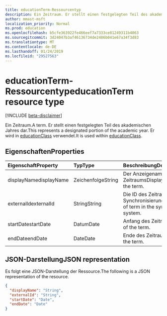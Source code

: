 ```yaml
---
title: educationTerm-Ressourcentyp
description: Ein Zeitraum. Er stellt einen festgelegten Teil des akademischen Jahres dar. Er wird in educationClass verwendet.
author: mmast-msft
localization_priority: Normal
ms.prod: education
ms.openlocfilehash: b5cfe363922fe466eef7a7333ce81249311b4063
ms.sourcegitcommit: 3d24047b3af46136734de2486b041e67a34f3d83
ms.translationtype: MT
ms.contentlocale: de-DE
ms.lasthandoff: 01/24/2019
ms.locfileid: "29527563"
---
```

# <a name="educationterm-resource-type"></a><span data-ttu-id="ce07f-105">educationTerm-Ressourcentyp</span><span class="sxs-lookup"><span data-stu-id="ce07f-105">educationTerm resource type</span></span>

[!INCLUDE [beta-disclaimer](../../includes/beta-disclaimer.md)]

<span data-ttu-id="ce07f-106">Ein Zeitraum.</span><span class="sxs-lookup"><span data-stu-id="ce07f-106">A term.</span></span> <span data-ttu-id="ce07f-107">Er stellt einen festgelegten Teil des akademischen Jahres dar.</span><span class="sxs-lookup"><span data-stu-id="ce07f-107">This represents a designated portion of the academic year.</span></span> <span data-ttu-id="ce07f-108">Er wird in [educationClass](educationclass.md) verwendet.</span><span class="sxs-lookup"><span data-stu-id="ce07f-108">It is used within [educationClass](educationclass.md).</span></span>

## <a name="properties"></a><span data-ttu-id="ce07f-109">Eigenschaften</span><span class="sxs-lookup"><span data-stu-id="ce07f-109">Properties</span></span>
| <span data-ttu-id="ce07f-110">Eigenschaft</span><span class="sxs-lookup"><span data-stu-id="ce07f-110">Property</span></span>     | <span data-ttu-id="ce07f-111">Typ</span><span class="sxs-lookup"><span data-stu-id="ce07f-111">Type</span></span>   |<span data-ttu-id="ce07f-112">Beschreibung</span><span class="sxs-lookup"><span data-stu-id="ce07f-112">Description</span></span>|
|:---------------|:--------|:----------|
|<span data-ttu-id="ce07f-113">displayName</span><span class="sxs-lookup"><span data-stu-id="ce07f-113">displayName</span></span>| <span data-ttu-id="ce07f-114">Zeichenfolge</span><span class="sxs-lookup"><span data-stu-id="ce07f-114">String</span></span>| <span data-ttu-id="ce07f-115">Der Anzeigename des Zeitraums</span><span class="sxs-lookup"><span data-stu-id="ce07f-115">Display name of the term.</span></span>| 
|<span data-ttu-id="ce07f-116">externalId</span><span class="sxs-lookup"><span data-stu-id="ce07f-116">externalId</span></span>|<span data-ttu-id="ce07f-117">String</span><span class="sxs-lookup"><span data-stu-id="ce07f-117">String</span></span>| <span data-ttu-id="ce07f-118">Die ID des Zeitraums im Synchronisierungssystem</span><span class="sxs-lookup"><span data-stu-id="ce07f-118">ID of term in the syncing system.</span></span>|
|<span data-ttu-id="ce07f-119">startDate</span><span class="sxs-lookup"><span data-stu-id="ce07f-119">startDate</span></span>|<span data-ttu-id="ce07f-120">Datum</span><span class="sxs-lookup"><span data-stu-id="ce07f-120">Date</span></span>|<span data-ttu-id="ce07f-121">Anfang des Zeitraums</span><span class="sxs-lookup"><span data-stu-id="ce07f-121">Start of the term.</span></span>|
|<span data-ttu-id="ce07f-122">endDate</span><span class="sxs-lookup"><span data-stu-id="ce07f-122">endDate</span></span>|<span data-ttu-id="ce07f-123">Date</span><span class="sxs-lookup"><span data-stu-id="ce07f-123">Date</span></span>|<span data-ttu-id="ce07f-124">Ende des Zeitraums</span><span class="sxs-lookup"><span data-stu-id="ce07f-124">End of the term.</span></span>|

## <a name="json-representation"></a><span data-ttu-id="ce07f-125">JSON-Darstellung</span><span class="sxs-lookup"><span data-stu-id="ce07f-125">JSON representation</span></span>

<span data-ttu-id="ce07f-126">Es folgt eine JSON-Darstellung der Ressource.</span><span class="sxs-lookup"><span data-stu-id="ce07f-126">The following is a JSON representation of the resource.</span></span>

<!-- {
  "blockType": "resource",
  "optionalProperties": [

  ],
  "@odata.type": "microsoft.graph.educationTerm"
}-->

```json
{
  "displayName": "String",
  "externalId": "String",
  "startDate": "Date",
  "endDate": "Date"
}
```

<!-- uuid: 4e9d671f-3068-4e09-aba2-b39e81a0e452
2015-10-25 14:57:30 UTC -->
<!--
{
  "type": "#page.annotation",
  "description": "educationTerm resource",
  "keywords": "",
  "section": "documentation",
  "tocPath": "",
  "suppressions": [
    "Error: /api-reference/beta/resources/educationterm.md:\r\n      Exception processing links.\r\n    System.ArgumentException: Link Definition was null. Link text: !INCLUDE [beta-disclaimer](../../includes/beta-disclaimer.md)\r\n      at ApiDoctor.Validation.DocFile.get_LinkDestinations()\r\n      at ApiDoctor.Validation.DocSet.ValidateLinks(Boolean includeWarnings, String[] relativePathForFiles, IssueLogger issues, Boolean requireFilenameCaseMatch, Boolean printOrphanedFiles)"
  ]
}
-->
